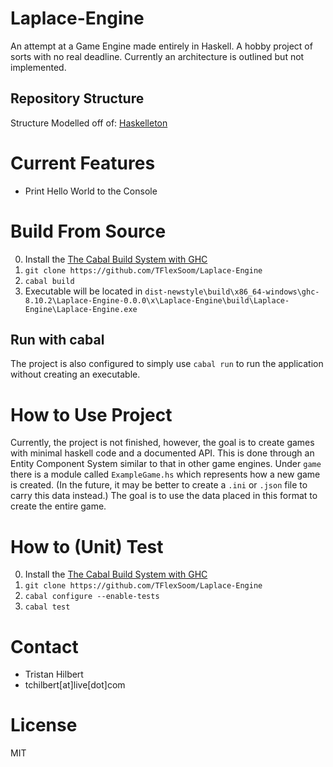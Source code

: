# Laplace-Engine
An attempt at a Game Engine made entirely in Haskell. A hobby project of sorts with no real deadline. Currently an architecture is outlined but not implemented.

## Repository Structure
Structure Modelled off of: [Haskelleton](http://taylor.fausak.me/2014/03/04/haskeleton-a-haskell-project-skeleton/)

# Current Features
* Print Hello World to the Console

# Build From Source
0. Install the [The Cabal Build System with GHC](https://www.haskell.org/downloads/#platform)
1. `git clone https://github.com/TFlexSoom/Laplace-Engine`
2. `cabal build`
3. Executable will be located in `dist-newstyle\build\x86_64-windows\ghc-8.10.2\Laplace-Engine-0.0.0\x\Laplace-Engine\build\Laplace-Engine\Laplace-Engine.exe`

## Run with cabal
The project is also configured to simply use `cabal run` to run the application without creating an executable.

# How to Use Project
Currently, the project is not finished, however, the goal is to create games with minimal haskell code and a documented API. This is done through an Entity Component System similar to that in other game engines. Under `game` there is a module called `ExampleGame.hs` which represents how a new game is created. (In the future, it may be better to create a `.ini` or `.json` file to carry this data instead.) The goal is to use the data placed in this format to create the entire game.

# How to (Unit) Test
0. Install the [The Cabal Build System with GHC](https://www.haskell.org/downloads/#platform)
1. `git clone https://github.com/TFlexSoom/Laplace-Engine`
2. `cabal configure --enable-tests`
3. `cabal test`

# Contact
* Tristan Hilbert
* tchilbert\[at\]live\[dot\]com

# License
MIT

